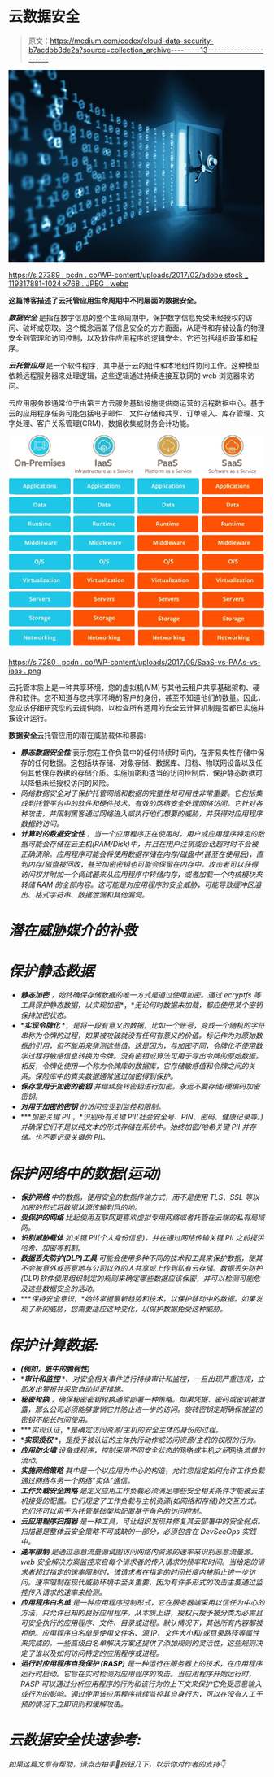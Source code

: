 # 云数据安全

> 原文：<https://medium.com/codex/cloud-data-security-b7acdbb3de2a?source=collection_archive---------13----------------------->

![](img/078a540c14827508fb3f45547158b82a.png)

[https://s 27389 . pcdn . co/WP-content/uploads/2017/02/adobe stock _ 119317881-1024 x768 . JPEG . webp](https://s27389.pcdn.co/wp-content/uploads/2017/02/AdobeStock_119317881-1024x768.jpeg.webp)

**这篇博客描述了云托管应用生命周期中不同层面的数据安全。**

***数据安全*** 是指在数字信息的整个生命周期中，保护数字信息免受未经授权的访问、破坏或窃取。这个概念涵盖了信息安全的方方面面，从硬件和存储设备的物理安全到管理和访问控制，以及软件应用程序的逻辑安全。它还包括组织政策和程序。

***云托管应用*** 是一个软件程序，其中基于云的组件和本地组件协同工作。这种模型依赖远程服务器来处理逻辑，这些逻辑通过持续连接互联网的 web 浏览器来访问。

云应用服务器通常位于由第三方云服务基础设施提供商运营的远程数据中心。基于云的应用程序任务可能包括电子邮件、文件存储和共享、订单输入、库存管理、文字处理、客户关系管理(CRM)、数据收集或财务会计功能。

![](img/f9fa3f61b4aa741fb8a7677368edea4c.png)

[https://s 7280 . pcdn . co/WP-content/uploads/2017/09/SaaS-vs-PAAs-vs-iaas . png](https://s7280.pcdn.co/wp-content/uploads/2017/09/saas-vs-paas-vs-iaas.png)

云托管本质上是一种共享环境，您的虚拟机(VM)与其他云租户共享基础架构、硬件和软件。您不知道与您共享环境的客户的身份，甚至不知道他们的数量。因此，您应该仔细研究您的云提供商，以检查所有适用的安全云计算机制是否都已实施并按设计运行。

**数据安全**云托管应用的潜在威胁载体和暴露:

*   ***静态数据安全性*** 表示您在工作负载中的任何持续时间内，在非易失性存储中保存的任何数据。这包括块存储、对象存储、数据库、归档、物联网设备以及任何其他保存数据的存储介质。实施加密和适当的访问控制后，保护静态数据可以降低未经授权访问的风险。
*   *网络数据安全对于保护托管网络和数据的完整性和可用性非常重要。它包括集成到托管平台中的软件和硬件技术。有效的网络安全处理网络访问。它针对各种攻击，并限制黑客通过网络进入或执行他们想要的威胁，并获得对应用程序数据的访问。*
*   ****计算时的数据安全性*** ，当一个应用程序正在使用时，用户或应用程序特定的数据可能会存储在云主机(RAM/Disk)中，并且在用户注销或会话超时时不会被正确清除。应用程序可能会将使用数据存储在内存/磁盘中(甚至在使用后)，直到内存/磁盘被回收，甚至加密密钥也可能会保留在内存中。攻击者可以获得访问权并附加一个调试器来从应用程序中转储内存，或者加载一个内核模块来转储 RAM 的全部内容。这可能是对应用程序的安全威胁，可能导致缓冲区溢出、格式字符串、数据泄漏和其他漏洞。*

# *潜在威胁媒介的补救*

# ***保护静态数据***

*   ****静态加密*** ，始终确保存储数据的唯一方式是通过使用加密。通过 ecryptfs 等工具保护静态数据，以实现加密**，**无论何时数据未加载，都应使用某个密钥保持加密状态。*
*   ****实现令牌化*** *，*是将一段有意义的数据，比如一个账号，变成一个随机的字符串称为令牌的过程，如果被攻破就没有任何有意义的价值。标记作为对原始数据的引用，但不能用来猜测这些值。这是因为，与加密不同，令牌化不使用数学过程将敏感信息转换为令牌。没有密钥或算法可用于导出令牌的原始数据。相反，令牌化使用一个称为令牌库的数据库，它存储敏感值和令牌之间的关系。保险库中的真实数据通常通过加密得到保护。*
*   ****保存您用于加密的密钥*** 并继续旋转密钥进行加密。永远不要存储/硬编码加密密钥。*
*   ****对用于加密的密钥*** 的访问应受到监控和限制。*
*   ****加密关键 PII* ，**识别所有关键 PII(社会安全号、PIN、密码、健康记录等。)并确保它们不是以纯文本的形式存储在系统中。始终加密/哈希关键 PII 并存储。也不要记录关键的 PII。*

# *保护网络中的数据(运动)*

*   ****保护网络*** 中的数据，使用安全的数据传输方式，而不是使用 TLS、SSL 等以加密的形式将数据从源传输到目的地。*
*   ****受保护的网络*** 比起使用互联网更喜欢虚拟专用网络或者托管在云端的私有局域网。*
*   ****识别威胁载体*** 如关键 PII(个人身份信息)，并在通过网络传输关键 PII 之前提供哈希、加密等机制。*
*   ****数据丢失防护(DLP)工具*** 可能会使用多种不同的技术和工具来保护数据，使其不会被意外或恶意地与公司以外的人共享或上传到私有云存储。数据丢失防护(DLP)软件使用组织制定的规则来确定哪些数据应该保密，并可以检测可能危及这些数据安全的活动。*
*   ****保持安全意识*，**始终掌握最新趋势和技术，以保护移动中的数据。如果发现了新的威胁，您需要适应这种变化，以保护数据免受这种威胁。*

# ***保护计算数据:***

*   ***(例如，脏牛的脆弱性)***
*   ****审计和监控*** *、*对安全相关事件进行持续审计和监控，一旦出现严重违规，立即发出警报并采取自动纠正措施。*
*   ****秘密轮换*** ，确保秘密密钥轮换通常部署一种策略。如果凭据、密码或密钥被泄露，那么公司必须能够撤销它并防止进一步的访问。旋转密钥定期确保被盗的密钥不能长时间使用。*
*   ****实现认证*，**是确定访问资源/主机的安全主体的身份的过程。*
*   ****实现授权*** *，*是授予被认证的主体执行动作或访问资源/主机的权限的行为。*
*   ****应用防火墙*** 设备或程序，控制采用不同安全状态的*网络*或*主机*之间*网络*流量的流动。*
*   ****实施网络策略*** *其中*是一个以应用为中心的构造，允许您指定如何允许工作负载通过网络与另一个网络“实体”通信。*
*   ****工作负载安全策略*** 是定义应用工作负载必须满足哪些安全相关条件才能被云主机接受的配置。它们规定了工作负载与主机资源(如网络和存储)的交互方式。它们还可以用于为托管基础架构配置基于角色的访问控制。*
*   ****云应用程序扫描器*** 是一种工具，可让组织发现并修复其云部署中的安全弱点。扫描器是整体云安全策略不可或缺的一部分，必须包含在 DevSecOps 实践中。*
*   ****速率限制*** 是通过恶意流量源试图访问网络内资源的速率来识别恶意流量源。web 安全解决方案监控来自每个请求者的传入请求的频率和时间。当给定的请求者超过指定的速率限制时，该请求者在指定的时间长度内被阻止进一步访问。速率限制在现代威胁环境中至关重要，因为有许多形式的攻击主要通过监控传入请求的速率来检测。*
*   ****应用程序白名单*** 是一种应用程序控制形式，它在服务器端采用以信任为中心的方法，只允许已知的良好应用程序。从本质上讲，授权只授予被分类为必需且可安全执行的应用程序、文件、目录或进程。默认情况下，其他所有内容都被拒绝。应用程序白名单是使用文件名、源 IP、文件大小和/或目录路径等属性来完成的。一些高级白名单解决方案还提供了添加规则的灵活性，这些规则决定了谁以及如何访问特定的应用程序或进程。*
*   ****运行时应用程序自我保护* (RASP)** 是一种运行在服务器上的技术，在应用程序运行时启动。它旨在实时检测对应用程序的攻击。当应用程序开始运行时，RASP 可以通过分析应用程序的行为和该行为的上下文来保护它免受恶意输入或行为的影响。通过使用该应用程序持续监控其自身行为，可以在没有人工干预的情况下立即识别和缓解攻击。*

# *云数据安全快速参考:*

*如果这篇文章有帮助，请点击拍手👏按钮几下，以示你对作者的支持👇*